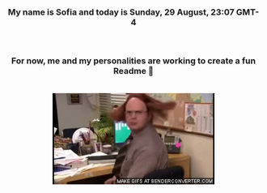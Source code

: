 


<div align="center">
<h3 >My name is Sofia and today is Sunday, 29 August, 23:07 GMT-4</h3><br>
<h3 >For now, me and my personalities are working to create a fun Readme 👋
</h3><br>
<img src='img/dwight.gif' alt='working...'/>
</div>
